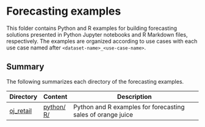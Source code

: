# Forecasting examples

This folder contains Python and R examples for building forecasting solutions presented in Python Jupyter notebooks and R Markdown files, respectively. The examples are organized according to use cases with each use case named after `<dataset-name>_<use-case-name>`.


## Summary

The following summarizes each directory of the forecasting examples.

| Directory | Content | Description |
| --- | --- | --- |
| [oj_retail](./oj_retail) | [python/](./oj_retail/python) <br> [R/](./oj_retail/R) | Python and R examples for forecasting sales of orange juice |


